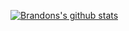 [![Brandons's github stats](https://github-readme-stats.vercel.app/api?username=brandoge91)](https://github.com/anuraghazra/github-readme-stats)

